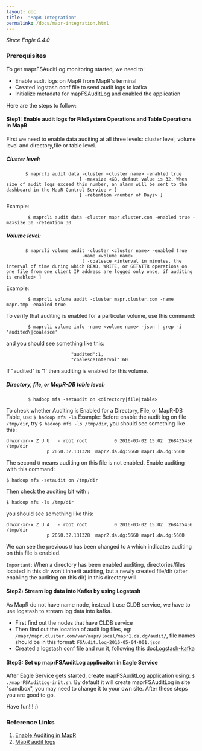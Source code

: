 ```yaml
---
layout: doc
title:  "MapR Integration"
permalink: /docs/mapr-integration.html
---
```


*Since Eagle 0.4.0*

### Prerequisites

To get maprFSAuditLog monitoring started, we need to:

* Enable audit logs on MapR from MapR's terminal
* Created logstash conf file to send audit logs to kafka
* Initialize metadata for mapFSAuditLog and enabled the application

Here are the steps to follow:   

#### Step1: Enable audit logs for FileSystem Operations and Table Operations in MapR
First we need to enable data auditing at all three levels: cluster level, volume level and directory,file or table level. 
##### Cluster level: 

~~~      
       $ maprcli audit data -cluster <cluster name> -enabled true 
                           [ -maxsize <GB, defaut value is 32. When size of audit logs exceed this number, an alarm will be sent to the dashboard in the MapR Control Service > ]
                           [ -retention <number of Days> ]
~~~
Example:

~~~
        $ maprcli audit data -cluster mapr.cluster.com -enabled true -maxsize 30 -retention 30
~~~



##### Volume level:

~~~      
       $ maprcli volume audit -cluster <cluster name> -enabled true 
                            -name <volume name>
                            [ -coalesce <interval in minutes, the interval of time during which READ, WRITE, or GETATTR operations on one file from one client IP address are logged only once, if auditing is enabled> ]
~~~

Example:

~~~
        $ maprcli volume audit -cluster mapr.cluster.com -name mapr.tmp -enabled true
~~~

To verify that auditing is enabled for a particular volume, use this command:

~~~
        $ maprcli volume info -name <volume name> -json | grep -i 'audited\|coalesce'
~~~
and you should see something like this:

~~~
                        "audited":1,
                        "coalesceInterval":60
~~~
If "audited" is '1' then auditing is enabled for this volume.



##### Directory, file, or MapR-DB table level:

~~~
        $ hadoop mfs -setaudit on <directory|file|table>
~~~

To check whether Auditing is Enabled for a Directory, File, or MapR-DB Table, use ``$ hadoop mfs -ls``
Example:
Before enable the audit log on file ``/tmp/dir``, try ``$ hadoop mfs -ls /tmp/dir``, you should see something like this:

~~~
drwxr-xr-x Z U U   - root root          0 2016-03-02 15:02  268435456 /tmp/dir
               p 2050.32.131328  mapr2.da.dg:5660 mapr1.da.dg:5660
~~~

The second ``U`` means auditing on this file is not enabled. 
Enable auditing with this command: 

~~~
$ hadoop mfs -setaudit on /tmp/dir
~~~

Then check the auditing bit with : 

~~~
$ hadoop mfs -ls /tmp/dir
~~~

you should see something like this:

~~~
drwxr-xr-x Z U A   - root root          0 2016-03-02 15:02  268435456 /tmp/dir
               p 2050.32.131328  mapr2.da.dg:5660 mapr1.da.dg:5660
~~~

We can see the previous ``U`` has been changed to ``A`` which indicates auditing on this file is enabled.
  
``Important``:
When a directory has been enabled auditing,  directories/files located in this dir won't inherit auditing, but a newly created file/dir (after enabling the auditing on this dir) in this directory will.



#### Step2: Stream log data into Kafka by using Logstash
As MapR do not have name node, instead it use CLDB service, we have to use logstash to stream log data into kafka.
- First find out the nodes that have CLDB service
- Then find out the location of audit log files, eg: ``/mapr/mapr.cluster.com/var/mapr/local/mapr1.da.dg/audit/``, file names should be in this format: ``FSAudit.log-2016-05-04-001.json`` 
- Created a logstash conf file and run it, following this doc[Logstash-kafka](https://github.com/apache/incubator-eagle/blob/dev/eagle-assembly/src/main/docs/logstash-kafka-conf.md)


#### Step3: Set up maprFSAuditLog applicaiton in Eagle Service
After Eagle Service gets started, create mapFSAuditLog application using:  ``$ ./maprFSAuditLog-init.sh``. By default it will create maprFSAuditLog in site "sandbox", you may need to change it to your own site.
After these steps you are good to go.

Have fun!!! :)

### Reference Links
1. [Enable Auditing in MapR](http://doc.mapr.com/display/MapR/Enabling+Auditing)
2. [MapR audit logs](http://doc.mapr.com/display/MapR/Audit+Logs+for+Filesystem+Operations+and+Table+Operations)
